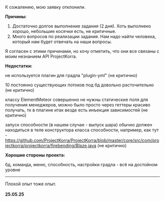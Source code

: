 К сожалению, мою заявку отклонили. 

**Причины:**
1. Достаточно долгое выполнение задания (2 дня). Хоть выполнено хорошо, небольшие косячки есть, не критичные.
2. Много вопросов по реализации задания. Нам надо найти человека, который нам будет отвечать на наши вопросы.

Я согласен с этими причинами, но хочу отметить, что они все связаны с моим незнанием API ProjectKorra.

**Недостатки:**

не используется плагин для градла "plugin-yml" (не критично)

10 постоянно существующих потоков под бд довольно расточительно (не критично)

классу ElementMeteor совершенно не нужны статические поля для получения менеджеров, можно было просто через геттеры красиво получать, тк в плагине итак везде есть инъекция зависимостей (не критично)

запуск способности (в нашем случае - выпуск шара) обычно должен находиться в теле конструктора класса способности, например, как тут - https://github.com/ProjectKorra/ProjectKorra/blob/master/core/src/com/projectkorra/projectkorra/firebending/Blaze.java (не критично)

**Хорошие стороны проекта:**

бд, команда, меню, способность, настройки градла -  всё на достойном уровне

---

Плохой опыт тоже опыт. <br>
<br>
**25.05.25**

